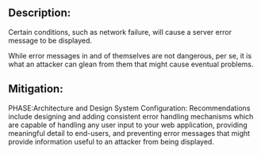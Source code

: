 ## Description:

Certain conditions, such as network failure, will cause a server error message to be displayed.

While error messages in and of themselves are not dangerous, per se, it is what an attacker can glean from them that might cause eventual problems.

## Mitigation:


PHASE:Architecture and Design System Configuration:
Recommendations include designing and adding consistent error handling mechanisms which are capable of handling any user input to your web application, providing meaningful detail to end-users, and preventing error messages that might provide information useful to an attacker from being displayed.

